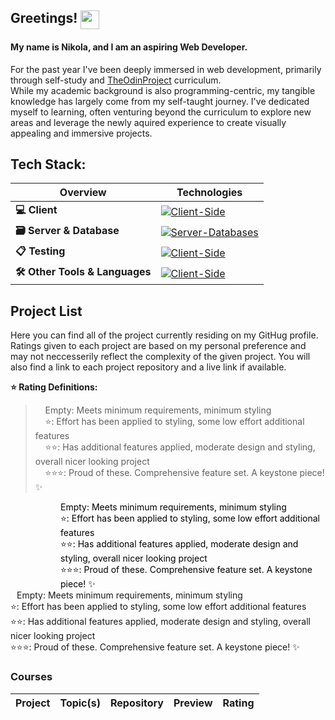 ## Greetings! <img src="https://media.tenor.com/MdI9bTt7NMgAAAAi/good-evening-hand-wave.gif" width="30" align="top">
<h4>My name is Nikola, and I am an aspiring Web Developer.</h4>

For the past year I've been deeply immersed in web development, primarily through self-study and [TheOdinProject](https://www.theodinproject.com/) curriculum. <br>
While my academic background is also programming-centric, my tangible knowledge has largely come from my self-taught journey. I've dedicated myself to learning, often venturing beyond the curriculum to explore new areas and leverage the newly aquired experience to create visually appealing and immersive projects.

## Tech Stack:

| Overview              | Technologies                                                                         |
| --------------------- | ------------------------------------------------------------------------------------ |
| **💻 Client**         | [![Client-Side](https://skillicons.dev/icons?i=html,css,js,react&perline=6)](https://skillicons.dev)|
| **🗃️ Server & Database**| [![Server-Databases](https://skillicons.dev/icons?i=nodejs,express,mongodb,mysql,firebase&perline=6)](https://skillicons.dev)|
| **📋 Testing**        | [![Client-Side](https://skillicons.dev/icons?i=jest&perline=6)](https://skillicons.dev) |
| **🛠️ Other Tools & Languages** | [![Client-Side](https://skillicons.dev/icons?i=java,cs,git,npm,pug,jquery,d3,webpack,vite,vscode,figma,vercel&perline=6)](https://skillicons.dev) |

<!-- ### 💻 Client
  [![Client-Side](https://skillicons.dev/icons?i=html,css,js,react&perline=6)](https://skillicons.dev)

### 🗃️ Server & Database
  [![Server-Databases](https://skillicons.dev/icons?i=nodejs,express,mongodb,mysql,firebase&perline=6)](https://skillicons.dev)

### 📋 Testing
  [![Client-Side](https://skillicons.dev/icons?i=jest&perline=6)](https://skillicons.dev)

### 🛠️ Other Tools & Languages
  [![Client-Side](https://skillicons.dev/icons?i=java,cs,git,npm,pug,jquery,d3,webpack,vite,vscode,figma,vercel&perline=6)](https://skillicons.dev) -->

## Project List
Here you can find all of the project currently residing on my GitHug profile. Ratings given to each project are based on my personal preference and may not neccesserily reflect the complexity of the given project. You will also find a link to each project repository and a live link if available.

**⭐ Rating Definitions:** <br>
> &nbsp;&nbsp;&nbsp;&nbsp;Empty: Meets minimum requirements, minimum styling <br>
> &nbsp;&nbsp;&nbsp;&nbsp;⭐: Effort has been applied to styling, some low effort additional features <br>
> &nbsp;&nbsp;&nbsp;&nbsp;⭐⭐: Has additional features applied, moderate design and styling, overall nicer looking project <br>
> &nbsp;&nbsp;&nbsp;&nbsp;⭐⭐⭐: Proud of these. Comprehensive feature set. A keystone piece! ✨

<div style="margin-left: 80px; color: black;">
    Empty: Meets minimum requirements, minimum styling <br>
    ⭐: Effort has been applied to styling, some low effort additional features <br>
    ⭐⭐: Has additional features applied, moderate design and styling, overall nicer looking project <br>
    ⭐⭐⭐: Proud of these. Comprehensive feature set. A keystone piece! ✨
</div>

<span style='margin-left: 10px'>
Empty: Meets minimum requirements, minimum styling <br>
⭐: Effort has been applied to styling, some low effort additional features <br>
⭐⭐: Has additional features applied, moderate design and styling, overall nicer looking project <br>
⭐⭐⭐: Proud of these. Comprehensive feature set. A keystone piece! ✨
</span>

### **Courses**

| Project |	Topic(s) | Repository |	Preview |	Rating |
| ------- | -------- | ---------- | ------- | ------ |

